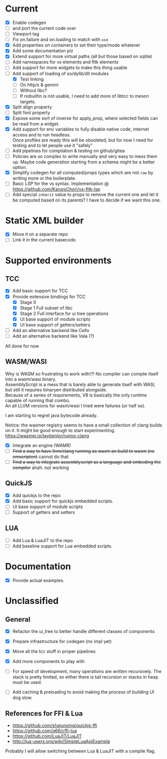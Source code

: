 # Current

- [x] Enable codegen
- [ ] and port the current code over
- [ ] Viewport tag
- [ ] Fix on.failure and on.loading to match with `use`
- [x] Add properties on containers to set their type/mode whatever
- [x] Add some documentation plz
- [x] Extend support for more virtual paths (all but those based on sqlite)
- [ ] Add namespaces for vs elements and fltk elements
- [ ] Add support for more widgets to make this thing usable
- [ ] Add support of loading of so/dylib/dll modules
  - [x] Test linking
  - [ ] On http/s & gemini
  - [ ] Without libc?
  - [ ] If nobuiltin is not usable, I need to add more of libtcc to meson targets.
- [x] Split align property
- [ ] Split font property
- [x] Expose some sort of inverse for apply_prop, where selected fields can be read from a widget.
- [x] Add support for env variables to fully disable native code, internet access and to run headless.  
       Once profiles are ready this will be obsoleted, but for now I need for testing and to let people use it "safely"
- [ ] Add pipelines for compilation & testing on github/gitea
- [ ] Policies are so complex to write manually and very easy to mess them up.
      Maybe code generation starting from a schema might be a better option.
- [x] Simplify codegen for all computed/props types which are not `raw` by writing more or the boilerplate.
- [ ] Basic LSP for the vs syntax. Implementation @ https://github.com/KaruroChori/vs-fltk-lsp
- [ ] Add special `inherit` value to props to remove the current one and let it be computed based on its parents? I have to decide if we want this one.

# Static XML builder

- [x] Move it on a separate repo
- [ ] Link it in the current basecode.

# Supported environments


## TCC

- [x] Add basic support for TCC
- [x] Provide extensive bindings for TCC
  - [x] Stage 0
  - [x] Stage 1 Full subset of libc
  - [x] Stage 2 Full interface for ui tree operations
  - [x] UI base support of module scripts
  - [x] UI base support of getters/setters.
- [ ] Add an alternative backend like Cello
- [ ] Add an alternative backend like Vala (?)

All done for now

## WASM/WASI

Why is WASM so frustrating to work with!?! No compiler can compile itself into a wasm/wasi binary.  
AssemblyScript is a mess that is barely able to generate itself with WASI, but still it requires binaryen distributed alongside.  
Because of a series of requirements, V8 is basically the only runtime capable of running that combo.  
An all LLVM versions for wasm/wasi I tried were failures (or half so).

I am starting to regret java bytecode already.

Notice: the wasmer registry seems to have a small collection of clang builds on it. It might be good enough to start experimenting.  
https://wasmer.io/taybenlor/runno-clang

- [x] Integrate an engine (WAMR)
- [ ] ~~Find a way to have llvm/clang running as wasm an build to wasm (no emscripten)~~ cannot do that
- [ ] ~~Find a way to integrate assemblyscript as a language and embeding the compiler~~ ahah. not working

## QuickJS

- [x] Add quickjs to the repo
- [x] Add basic support for quickjs embedded scripts.
- [ ] UI base support of module scripts
- [ ] Support of getters and setters

## LUA

- [ ] Add Lua & LuaJIT to the repo
- [ ] Add baseline support for Lua embedded scripts.

# Documentation

- [x] Provide actual examples.

# Unclassified

## General

- [x] Refactor the ui_tree to better handle different classes of components
- [x] Prepare infrastructure for codegen (no impl yet)
- [x] Move all the tcc stuff in proper pipelines
- [x] Add more components to play with

- [ ] For speed of development, many operations are written recursively.
      The stack is pretty limited, so either there is tail recursion or stacks in heap must be used.
- [ ] Add caching & preloading to avoid making the process of building UI dog slow.

## References for FFI & Lua

- https://github.com/shajunxing/quickjs-ffi
- https://github.com/q66/cffi-lua
- https://github.com/LuaJIT/LuaJIT
- http://lua-users.org/wiki/SimpleLuaApiExample

Probably I will allow switching between Lua & LuaJIT with a compile flag.
